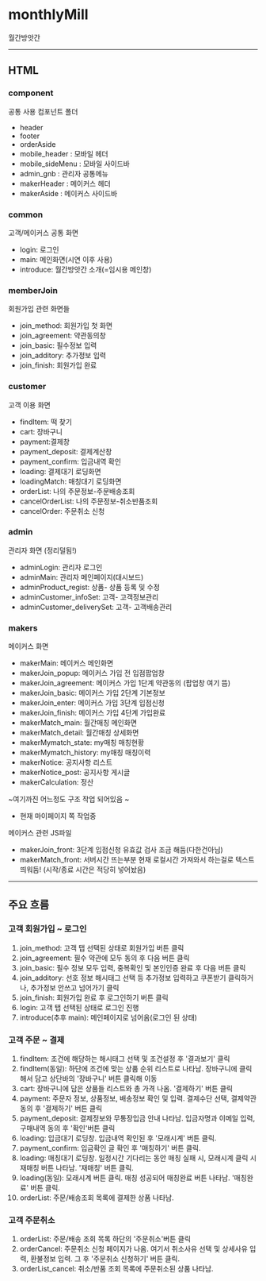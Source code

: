 # monthlyMill

월간방앗간

---

## HTML

### component

공통 사용 컴포넌트 폴더

- header
- footer
- orderAside
- mobile_header : 모바일 헤더
- mobile_sideMenu : 모바일 사이드바
- admin_gnb : 관리자 공통메뉴
- makerHeader : 메이커스 헤더
- makerAside : 메이커스 사이드바

### common

고객/메이커스 공통 화면

- login: 로그인
- main: 메인화면(시연 이후 사용)
- introduce: 월간방앗간 소개(=임시용 메인창)

### memberJoin

회원가입 관련 화면들

- join_method: 회원가입 첫 화면
- join_agreement: 약관동의창
- join_basic: 필수정보 입력
- join_additory: 추가정보 입력
- join_finish: 회원가입 완료

### customer

고객 이용 화면

- findItem: 떡 찾기
- cart: 장바구니
- payment:결제창
- payment_deposit: 결제계산창
- payment_confirm: 입금내역 확인
- loading: 결제대기 로딩화면
- loadingMatch: 매칭대기 로딩화면
- orderList: 나의 주문정보-주문배송조회
- cancelOrderList: 나의 주문정보-취소반품조회
- cancelOrder: 주문취소 신청

### admin

관리자 화면 (정리덜됨!)

- adminLogin: 관리자 로그인
- adminMain: 관리자 메인페이지(대시보드)
- adminProduct_regist: 상품- 상품 등록 및 수정
- adminCustomer_infoSet: 고객- 고객정보관리
- adminCustomer_deliverySet: 고객- 고객배송관리

### makers

메이커스 화면

- makerMain: 메이커스 메인화면
- makerJoin_popup: 메이커스 가입 전 입점팝업창
- makerJoin_agreement: 메이커스 가입 1단계 약관동의 (팝업창 여기 뜸)
- makerJoin_basic: 메이커스 가입 2단계 기본정보
- makerJoin_enter: 메이커스 가입 3단계 입점신청
- makerJoin_finish: 메이커스 가입 4단계 가입완료
- makerMatch_main: 월간매칭 메인화면
- makerMatch_detail: 월간매칭 상세화면
- makerMymatch_state: my매칭 매칭현황
- makerMymatch_history: my매칭 매칭이력
- makerNotice: 공지사항 리스트
- makerNotice_post: 공지사항 게시글
- makerCalculation: 정산

~여기까진 어느정도 구조 작업 되어있음 ~

- 현재 마이페이지 쪽 작업중

메이커스 관련 JS파일

- makerJoin_front: 3단계 입점신청 유효값 검사 조금 해둠(다한건아님)
- makerMatch_front: 서버시간 뜨는부분 현재 로컬시간 가져와서 하는걸로 텍스트 띄워둠! (시작/종료 시간은 적당히 넣어놨음)

---

## 주요 흐름

### 고객 회원가입 ~ 로그인

1. join_method: 고객 탭 선택된 상태로 회원가입 버튼 클릭
2. join_agreement: 필수 약관에 모두 동의 후 다음 버튼 클릭
3. join_basic: 필수 정보 모두 입력, 중복확인 및 본인인증 완료 후 다음 버튼 클릭
4. join_additory: 선호 정보 해시태그 선택 등 추가정보 입력하고 쿠폰받기 클릭하거나, 추가정보 안쓰고 넘어가기 클릭
5. join_finish: 회원가입 완료 후 로그인하기 버튼 클릭
6. login: 고객 탭 선택된 상태로 로그인 진행
7. introduce(추후 main): 메인페이지로 넘어옴(로그인 된 상태)

### 고객 주문 ~ 결제

1. findItem: 조건에 해당하는 해시태그 선택 및 조건설정 후 '결과보기' 클릭
2. findItem(동일): 하단에 조건에 맞는 상품 순위 리스트로 나타남. 장바구니에 클릭해서 담고 상단바의 '장바구니' 버튼 클릭해 이동
3. cart: 장바구니에 담은 상품들 리스트와 총 가격 나옴. '결제하기' 버튼 클릭
4. payment: 주문자 정보, 상품정보, 배송정보 확인 및 입력. 결제수단 선택, 결제약관 동의 후 '결제하기' 버튼 클릭
5. payment_deposit: 결제정보와 무통장입금 안내 나타남. 입금자명과 이메일 입력, 구매내역 동의 후 '확인'버튼 클릭
6. loading: 입금대기 로딩창. 입금내역 확인된 후 '모래시계' 버튼 클릭.
7. payment_confirm: 입금확인 글 확인 후 '매칭하기' 버튼 클릭.
8. loading: 매칭대기 로딩창. 일정시간 기다리는 동안 매칭 실패 시, 모래시계 클릭 시 재매칭 버튼 나타남. '재매칭' 버튼 클릭.
9. loading(동일): 모래시계 버튼 클릭. 매칭 성공되어 매칭완료 버튼 나타남. '매칭완료' 버튼 클릭.
10. orderList: 주문/배송조회 목록에 결제한 상품 나타남.

### 고객 주문취소

1. orderList: 주문/배송 조회 목록 하단의 '주문취소'버튼 클릭
2. orderCancel: 주문취소 신청 페이지가 나옴. 여기서 취소사유 선택 및 상세사유 입력, 환불정보 입력. 그 후 '주문취소 신청하기' 버튼 클릭.
3. orderList_cancel: 취소/반품 조회 목록에 주문취소된 상품 나타남.
